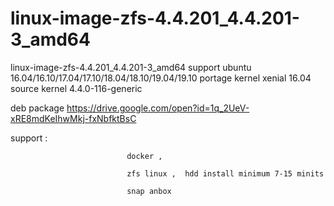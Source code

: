 # linux-image-zfs-4.4.201_4.4.201-3_amd64
linux-image-zfs-4.4.201_4.4.201-3_amd64 support ubuntu 16.04/16.10/17.04/17.10/18.04/18.10/19.04/19.10 portage  kernel xenial 16.04 source kernel  4.4.0-116-generic

deb package https://drive.google.com/open?id=1q_2UeV-xRE8mdKeIhwMkj-fxNbfktBsC


support :

                              docker , 

                              zfs linux ,  hdd install minimum 7-15 minits

                              snap anbox
